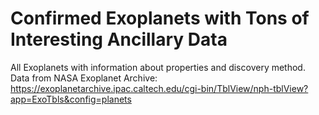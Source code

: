 # Confirmed Exoplanets with Tons of Interesting Ancillary Data

All Exoplanets with information about properties and discovery method. Data from NASA Exoplanet Archive:
https://exoplanetarchive.ipac.caltech.edu/cgi-bin/TblView/nph-tblView?app=ExoTbls&config=planets
